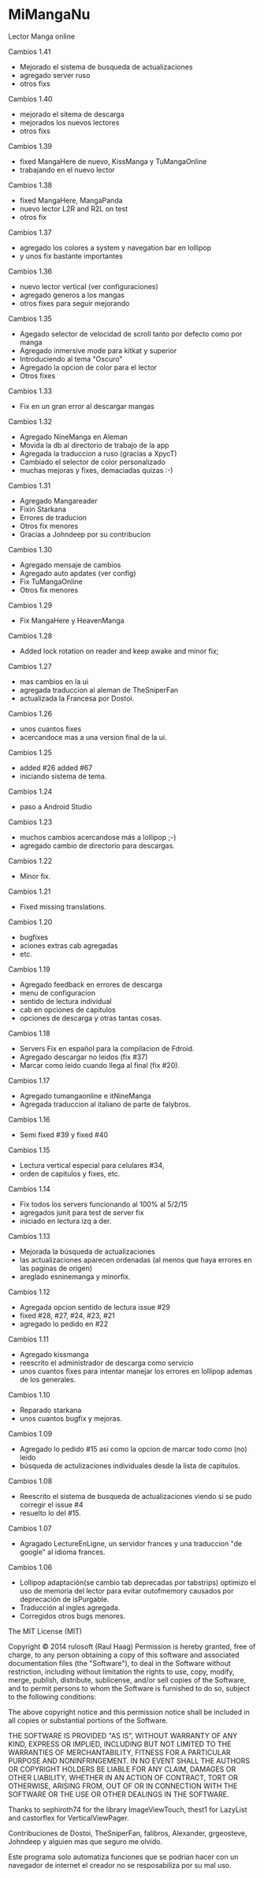 ﻿MiMangaNu
=========

Lector Manga online

Cambios 1.41
* Mejorado el sistema de busqueda de actualizaciones
* agregado server ruso
* otros fixs

Cambios 1.40
* mejorado el sitema de descarga 
* mejorados los nuevos lectores
* otros fixs

Cambios 1.39
* fixed MangaHere de nuevo, KissManga y TuMangaOnline
* trabajando en el nuevo lector

Cambios 1.38
* fixed MangaHere, MangaPanda
* nuevo lector L2R and R2L on test
* otros fix

Cambios 1.37
* agregado los colores a system y navegation bar en lollipop
* y unos fix bastante importantes

Cambios 1.36
* nuevo lector vertical (ver configuraciones)
* agregado generos a los mangas
* otros fixes para seguir mejorando

Cambios 1.35
* Agegado selector de velocidad de scroll tanto por defecto como por manga
* Agregado inmersive mode para kitkat y superior
* Introduciendo al tema "Oscuro"
* Agregado la opcion de color para el lector
* Otros fixes


Cambios 1.33
* Fix en un gran error al descargar mangas

Cambios 1.32
* Agregado NineManga en Aleman
* Movida la db al directorio de trabajo de la app
* Agregada la traduccion a ruso (gracias a XpycT)
* Cambiado el selector de color personalizado
* muchas mejoras y fixes, demaciadas quizas :-)

Cambios 1.31
* Agregado Mangareader
* Fixin Starkana
* Errores de traducion
* Otros fix menores
* Gracias a Johndeep por su contribucion

Cambios 1.30
* Agregado mensaje de cambios 
* Agregado auto apdates (ver config) 
* Fix TuMangaOnline 
* Otros fix menores

Cambios 1.29
* Fix MangaHere y HeavenManga

Cambios 1.28
* Added lock rotation on reader and keep awake and minor fix;

Cambios 1.27
* mas cambios en la ui
* agregada traduccion al aleman de TheSniperFan
* actualizada la Francesa por Dostoi.

Cambios 1.26 
* unos cuantos fixes 
* acercandoce mas a una version final de la ui.

Cambios 1.25 
* added #26 added #67 
* iniciando sistema de tema.

Cambios 1.24 
* paso a Android Studio

Cambios 1.23 
* muchos cambios acercandose más a lollipop ;-)
* agregado cambio de directorio para descargas.

Cambios 1.22 
* Minor fix.

Cambios 1.21 
* Fixed missing translations.

Cambios 1.20 
* bugfixes
* aciones extras cab agregadas 
* etc.

Cambios 1.19
* Agregado feedback en errores de descarga 
* menu de configuracion
* sentido de lectura individual
* cab en opciones de capitulos
* opciones de descarga y otras tantas cosas.

Cambios 1.18
* Servers Fix en español para la compilacion de Fdroid. 
* Agregado descargar no leidos (fix #37)
* Marcar como leido cuando llega al final (fix #20).

Cambios 1.17
* Agregado tumangaonline e itNineManga
* Agregada traduccion al italiano de parte de falybros.

Cambios 1.16
* Semi fixed #39 y fixed #40

Cambios 1.15
* Lectura vertical especial para celulares #34,
* orden de capitulos y fixes, etc. 

Cambios 1.14
* Fix todos los servers funcionando al 100% al 5/2/15
* agregados junit para test de server fix
* iniciado en lectura izq a der. 

Cambios 1.13
* Mejorada la búsqueda de actualizaciones
* las actualizaciones aparecen ordenadas (al menos que haya errores en las paginas de origen)
* areglado esninemanga y minorfix. 

Cambios 1.12
* Agregada opcion sentido de lectura issue #29
* fixed #28, #27, #24, #23, #21
* agregado lo pedido en #22

Cambios 1.11
* Agregado kissmanga
* reescrito el administrador de descarga como servicio
* unos cuantos fixes para intentar manejar los errores en lollipop ademas de los generales.

Cambios 1.10
* Reparado starkana
* unos cuantos bugfix y mejoras.

Cambios 1.09
* Agregado lo pedido #15 asi como la opcion de marcar todo como (no) leido 
* búsqueda de actulizaciones individuales desde la lista de capitulos.

Cambios 1.08
* Reescrito el sistema de busqueda de actualizaciones viendo si se pudo corregir el issue #4
* resuelto lo del #15.

Cambios 1.07 
* Agragado LectureEnLigne, un servidor frances y una traduccion "de google" al idioma frances.

Cambios 1.06 
* Lollipop adaptación(se cambio tab deprecadas por tabstrips) optimizo el uso de memoria del lector para evitar outofmemory causados por deprecación de isPurgable.
* Traducción al ingles agregada.
* Corregidos otros bugs menores.

The MIT License (MIT)

Copyright &#169; 2014 rulosoft (Raul Haag)
Permission is hereby granted, free of charge, to any person obtaining a copy of this software and associated documentation files (the "Software"), to deal in the Software without restriction, including without limitation the rights to use, copy, modify, merge, publish, distribute, sublicense, and/or sell copies of the Software, and to permit persons to whom the Software is furnished to do so, subject to the following conditions:

The above copyright notice and this permission notice shall be included in all copies or substantial portions of the Software.

THE SOFTWARE IS PROVIDED "AS IS", WITHOUT WARRANTY OF ANY KIND, EXPRESS OR IMPLIED, INCLUDING BUT NOT LIMITED TO THE WARRANTIES OF MERCHANTABILITY, FITNESS FOR A PARTICULAR PURPOSE AND NONINFRINGEMENT. IN NO EVENT SHALL THE AUTHORS OR COPYRIGHT HOLDERS BE LIABLE FOR ANY CLAIM, DAMAGES OR OTHER LIABILITY, WHETHER IN AN ACTION OF CONTRACT, TORT OR OTHERWISE, ARISING FROM, OUT OF OR IN CONNECTION WITH THE SOFTWARE OR THE USE OR OTHER DEALINGS IN THE SOFTWARE.

Thanks to sephiroth74 for the library ImageViewTouch, thest1 for LazyList and castorflex for VerticalViewPager.

Contribuciones de Dostoi, TheSniperFan, falibros, Alexander, grgeosteve, Johndeep y alguien mas que seguro me olvido.

Este programa solo automatiza funciones que se podrian hacer con un navegador de internet el creador no se resposabiliza por su mal uso.

